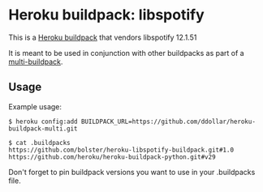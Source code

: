 Heroku buildpack: libspotify
============================

This is a [Heroku buildpack](http://devcenter.heroku.com/articles/buildpacks) that vendors libspotify 12.1.51

It is meant to be used in conjunction with other buildpacks as part of a
[multi-buildpack](https://github.com/ddollar/heroku-buildpack-multi).

Usage
-----

Example usage:

    $ heroku config:add BUILDPACK_URL=https://github.com/ddollar/heroku-buildpack-multi.git

    $ cat .buildpacks
    https://github.com/bolster/heroku-libspotify-buildpack.git#1.0
    https://github.com/heroku/heroku-buildpack-python.git#v29


Don't forget to pin buildpack versions you want to use in your .buildpacks file.
